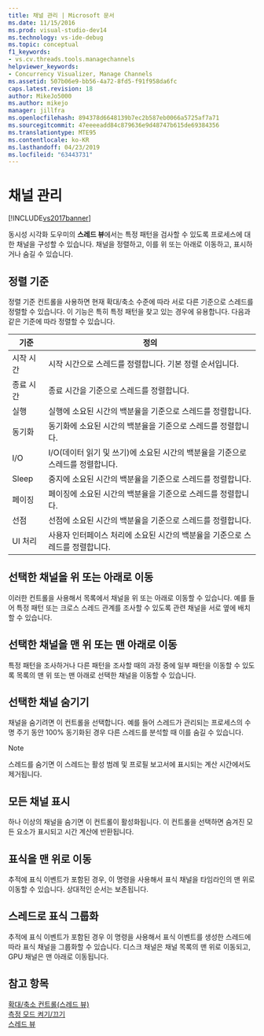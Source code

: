 ```yaml
---
title: 채널 관리 | Microsoft 문서
ms.date: 11/15/2016
ms.prod: visual-studio-dev14
ms.technology: vs-ide-debug
ms.topic: conceptual
f1_keywords:
- vs.cv.threads.tools.managechannels
helpviewer_keywords:
- Concurrency Visualizer, Manage Channels
ms.assetid: 507b06e9-bb56-4a72-8fd5-f91f958da6fc
caps.latest.revision: 18
author: MikeJo5000
ms.author: mikejo
manager: jillfra
ms.openlocfilehash: 894378d6648139b7ec2b587eb0066a5725af7a71
ms.sourcegitcommit: 47eeeeadd84c879636e9d48747b615de69384356
ms.translationtype: MTE95
ms.contentlocale: ko-KR
ms.lasthandoff: 04/23/2019
ms.locfileid: "63443731"
---
```

# <a name="manage-channels"></a>채널 관리
[!INCLUDE[vs2017banner](../includes/vs2017banner.md)]

동시성 시각화 도우미의 **스레드 뷰**에서는 특정 패턴을 검사할 수 있도록 프로세스에 대한 채널을 구성할 수 있습니다. 채널을 정렬하고, 이를 위 또는 아래로 이동하고, 표시하거나 숨길 수 있습니다.  
  
## <a name="sort-by"></a>정렬 기준  
 정렬 기준 컨트롤을 사용하면 현재 확대/축소 수준에 따라 서로 다른 기준으로 스레드를 정렬할 수 있습니다. 이 기능은 특히 특정 패턴을 찾고 있는 경우에 유용합니다. 다음과 같은 기준에 따라 정렬할 수 있습니다.  
  
|기준|정의|  
|--------------|----------------|  
|시작 시간|시작 시간으로 스레드를 정렬합니다. 기본 정렬 순서입니다.|  
|종료 시간|종료 시간을 기준으로 스레드를 정렬합니다.|  
|실행|실행에 소요된 시간의 백분율을 기준으로 스레드를 정렬합니다.|  
|동기화|동기화에 소요된 시간의 백분율을 기준으로 스레드를 정렬합니다.|  
|I/O|I/O(데이터 읽기 및 쓰기)에 소요된 시간의 백분율을 기준으로 스레드를 정렬합니다.|  
|Sleep|중지에 소요된 시간의 백분율을 기준으로 스레드를 정렬합니다.|  
|페이징|페이징에 소요된 시간의 백분율을 기준으로 스레드를 정렬합니다.|  
|선점|선점에 소요된 시간의 백분율을 기준으로 스레드를 정렬합니다.|  
|UI 처리|사용자 인터페이스 처리에 소요된 시간의 백분율을 기준으로 스레드를 정렬합니다.|  
  
## <a name="move-selected-channel-up-or-down"></a>선택한 채널을 위 또는 아래로 이동  
 이러한 컨트롤을 사용해서 목록에서 채널을 위 또는 아래로 이동할 수 있습니다. 예를 들어 특정 패턴 또는 크로스 스레드 관계를 조사할 수 있도록 관련 채널을 서로 옆에 배치할 수 있습니다.  
  
## <a name="move-selected-channel-to-top-or-bottom"></a>선택한 채널을 맨 위 또는 맨 아래로 이동  
 특정 패턴을 조사하거나 다른 패턴을 조사할 때의 과정 중에 일부 패턴을 이동할 수 있도록 목록의 맨 위 또는 맨 아래로 선택한 채널을 이동할 수 있습니다.  
  
## <a name="hide-selected-channels"></a>선택한 채널 숨기기  
 채널을 숨기려면 이 컨트롤을 선택합니다. 예를 들어 스레드가 관리되는 프로세스의 수명 주기 동안 100% 동기화된 경우 다른 스레드를 분석할 때 이를 숨길 수 있습니다.  
  
> [!NOTE]
> 스레드를 숨기면 이 스레드는 활성 범례 및 프로필 보고서에 표시되는 계산 시간에서도 제거됩니다.  
  
## <a name="show-all-channels"></a>모든 채널 표시  
 하나 이상의 채널을 숨기면 이 컨트롤이 활성화됩니다. 이 컨트롤을 선택하면 숨겨진 모든 요소가 표시되고 시간 계산에 반환됩니다.  
  
## <a name="move-markers-to-top"></a>표식을 맨 위로 이동  
 추적에 표식 이벤트가 포함된 경우, 이 명령을 사용해서 표식 채널을 타임라인의 맨 위로 이동할 수 있습니다. 상대적인 순서는 보존됩니다.  
  
## <a name="group-markers-by-thread"></a>스레드로 표식 그룹화  
 추적에 표식 이벤트가 포함된 경우 이 명령을 사용해서 표식 이벤트를 생성한 스레드에 따라 표식 채널을 그룹화할 수 있습니다.  디스크 채널은 채널 목록의 맨 위로 이동되고, GPU 채널은 맨 아래로 이동됩니다.  
  
## <a name="see-also"></a>참고 항목  
 [확대/축소 컨트롤(스레드 뷰)](../profiling/zoom-control-threads-view.md)   
 [측정 모드 켜기/끄기](../profiling/measure-mode-on-off.md)   
 [스레드 뷰](../profiling/threads-view-parallel-performance.md)
